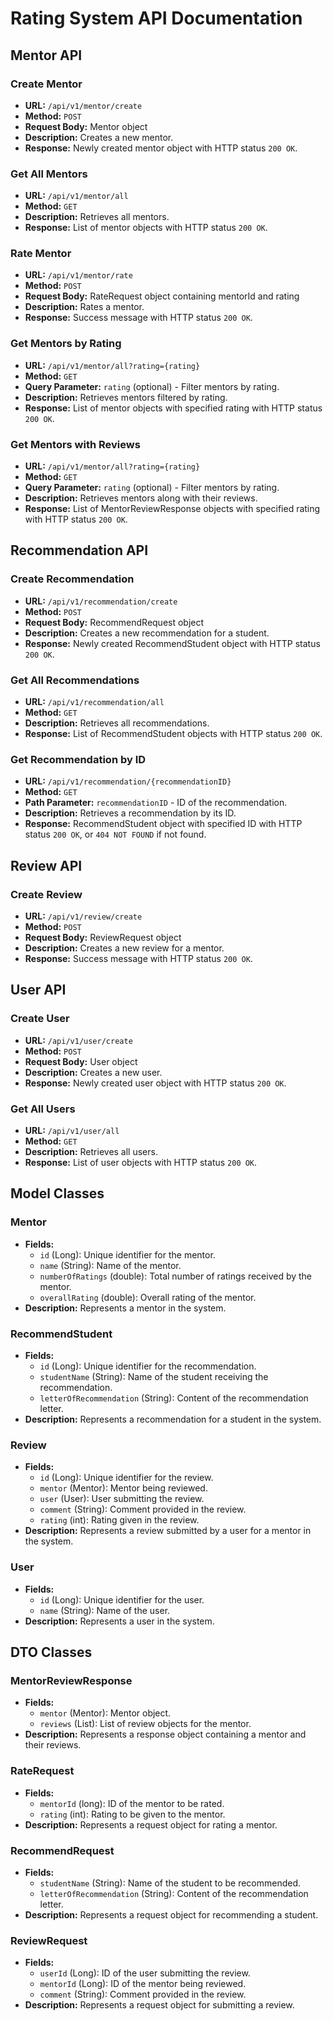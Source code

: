 # Rating System API Documentation

## Mentor API

### Create Mentor
- **URL:** `/api/v1/mentor/create`
- **Method:** `POST`
- **Request Body:** Mentor object
- **Description:** Creates a new mentor.
- **Response:** Newly created mentor object with HTTP status `200 OK`.

### Get All Mentors
- **URL:** `/api/v1/mentor/all`
- **Method:** `GET`
- **Description:** Retrieves all mentors.
- **Response:** List of mentor objects with HTTP status `200 OK`.

### Rate Mentor
- **URL:** `/api/v1/mentor/rate`
- **Method:** `POST`
- **Request Body:** RateRequest object containing mentorId and rating
- **Description:** Rates a mentor.
- **Response:** Success message with HTTP status `200 OK`.

### Get Mentors by Rating
- **URL:** `/api/v1/mentor/all?rating={rating}`
- **Method:** `GET`
- **Query Parameter:** `rating` (optional) - Filter mentors by rating.
- **Description:** Retrieves mentors filtered by rating.
- **Response:** List of mentor objects with specified rating with HTTP status `200 OK`.

### Get Mentors with Reviews
- **URL:** `/api/v1/mentor/all?rating={rating}`
- **Method:** `GET`
- **Query Parameter:** `rating` (optional) - Filter mentors by rating.
- **Description:** Retrieves mentors along with their reviews.
- **Response:** List of MentorReviewResponse objects with specified rating with HTTP status `200 OK`.

## Recommendation API

### Create Recommendation
- **URL:** `/api/v1/recommendation/create`
- **Method:** `POST`
- **Request Body:** RecommendRequest object
- **Description:** Creates a new recommendation for a student.
- **Response:** Newly created RecommendStudent object with HTTP status `200 OK`.

### Get All Recommendations
- **URL:** `/api/v1/recommendation/all`
- **Method:** `GET`
- **Description:** Retrieves all recommendations.
- **Response:** List of RecommendStudent objects with HTTP status `200 OK`.

### Get Recommendation by ID
- **URL:** `/api/v1/recommendation/{recommendationID}`
- **Method:** `GET`
- **Path Parameter:** `recommendationID` - ID of the recommendation.
- **Description:** Retrieves a recommendation by its ID.
- **Response:** RecommendStudent object with specified ID with HTTP status `200 OK`, or `404 NOT FOUND` if not found.

## Review API

### Create Review
- **URL:** `/api/v1/review/create`
- **Method:** `POST`
- **Request Body:** ReviewRequest object
- **Description:** Creates a new review for a mentor.
- **Response:** Success message with HTTP status `200 OK`.

## User API

### Create User
- **URL:** `/api/v1/user/create`
- **Method:** `POST`
- **Request Body:** User object
- **Description:** Creates a new user.
- **Response:** Newly created user object with HTTP status `200 OK`.

### Get All Users
- **URL:** `/api/v1/user/all`
- **Method:** `GET`
- **Description:** Retrieves all users.
- **Response:** List of user objects with HTTP status `200 OK`.

## Model Classes

### Mentor
- **Fields:**
  - `id` (Long): Unique identifier for the mentor.
  - `name` (String): Name of the mentor.
  - `numberOfRatings` (double): Total number of ratings received by the mentor.
  - `overallRating` (double): Overall rating of the mentor.
- **Description:** Represents a mentor in the system.

### RecommendStudent
- **Fields:**
  - `id` (Long): Unique identifier for the recommendation.
  - `studentName` (String): Name of the student receiving the recommendation.
  - `letterOfRecommendation` (String): Content of the recommendation letter.
- **Description:** Represents a recommendation for a student in the system.

### Review
- **Fields:**
  - `id` (Long): Unique identifier for the review.
  - `mentor` (Mentor): Mentor being reviewed.
  - `user` (User): User submitting the review.
  - `comment` (String): Comment provided in the review.
  - `rating` (int): Rating given in the review.
- **Description:** Represents a review submitted by a user for a mentor in the system.

### User
- **Fields:**
  - `id` (Long): Unique identifier for the user.
  - `name` (String): Name of the user.
- **Description:** Represents a user in the system.


## DTO Classes

### MentorReviewResponse
- **Fields:**
  - `mentor` (Mentor): Mentor object.
  - `reviews` (List<Review>): List of review objects for the mentor.
- **Description:** Represents a response object containing a mentor and their reviews.

### RateRequest
- **Fields:**
  - `mentorId` (long): ID of the mentor to be rated.
  - `rating` (int): Rating to be given to the mentor.
- **Description:** Represents a request object for rating a mentor.

### RecommendRequest
- **Fields:**
  - `studentName` (String): Name of the student to be recommended.
  - `letterOfRecommendation` (String): Content of the recommendation letter.
- **Description:** Represents a request object for recommending a student.

### ReviewRequest
- **Fields:**
  - `userId` (Long): ID of the user submitting the review.
  - `mentorId` (Long): ID of the mentor being reviewed.
  - `comment` (String): Comment provided in the review.
- **Description:** Represents a request object for submitting a review.
